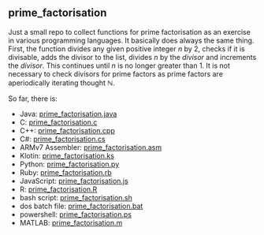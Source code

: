 ## prime_factorisation
Just a small repo to collect functions for prime factorisation as an exercise in various programming languages.
It basically does always the same thing. First, the function divides any given positive integer *n* by 2, checks if it is divisable, adds the divisor to the list, divides *n* by the *divisor* and increments the *divisor*. This continues until *n* is no longer greater than 1.
It is not necessary to check divisors for prime factors as prime factors are aperiodically iterating thought $\mathbb{N}$.

So far, there is:
- Java: [prime_factorisation.java](prime_factorisation.java)
- C: [prime_factorisation.c](prime_factorisation.c)
- C++: [prime_factorisation.cpp](prime_factorisation.cpp)
- C#: [prime_factorisation.cs](prime_factorisation.cs)
- ARMv7 Assembler: [prime_factorisation.asm](prime_factorisation.asm)
- Klotin: [prime_factorisation.ks](prime_factorisation.ks)
- Python: [prime_factorisation.py](prime_factorisation.py)
- Ruby: [prime_factorisation.rb](prime_factorisation.rb)
- JavaScript: [prime_factorisation.js](prime_factorisation.js)
- R: [prime_factorisation.R](prime_factorisation.R)
- bash script: [prime_factorisation.sh](prime_factorisation.sh)
- dos batch file: [prime_factorisation.bat](prime_factorisation.bat)
- powershell: [prime_factorisation.ps](prime_factorisation.sh)
- MATLAB: [prime_factorisation.m](prime_factorisation.m)
